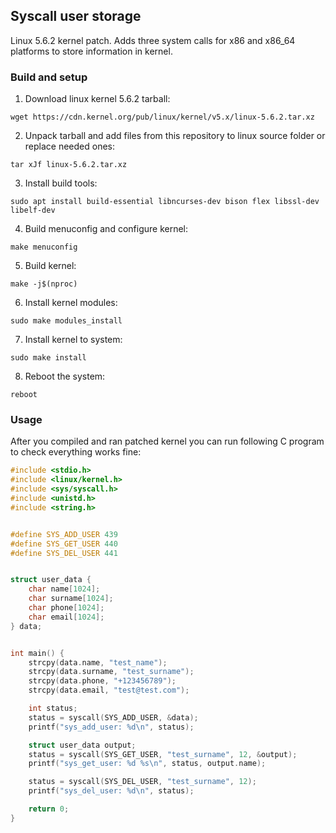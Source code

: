 ## Syscall user storage

Linux 5.6.2 kernel patch. Adds three system calls for x86 and x86_64 platforms to store information in kernel.

### Build and setup

1. Download linux kernel 5.6.2 tarball:
```
wget https://cdn.kernel.org/pub/linux/kernel/v5.x/linux-5.6.2.tar.xz
```
2. Unpack tarball and add files from this repository to linux source folder or replace needed ones:
```
tar xJf linux-5.6.2.tar.xz
```
3. Install build tools:
```
sudo apt install build-essential libncurses-dev bison flex libssl-dev libelf-dev
```
4. Build menuconfig and configure kernel:
```
make menuconfig
```
5. Build kernel:
```
make -j$(nproc)
```
6. Install kernel modules:
```
sudo make modules_install
```
7. Install kernel to system:
```
sudo make install
```
8. Reboot the system:
```
reboot
```

### Usage

After you compiled and ran patched kernel you can run following C program to check everything works fine:
```c
#include <stdio.h>
#include <linux/kernel.h>
#include <sys/syscall.h>
#include <unistd.h>
#include <string.h>


#define SYS_ADD_USER 439
#define SYS_GET_USER 440
#define SYS_DEL_USER 441


struct user_data {
    char name[1024];
    char surname[1024];
    char phone[1024];
    char email[1024];
} data;


int main() {
    strcpy(data.name, "test_name");
    strcpy(data.surname, "test_surname");
    strcpy(data.phone, "+123456789");
    strcpy(data.email, "test@test.com");

    int status;
    status = syscall(SYS_ADD_USER, &data);
    printf("sys_add_user: %d\n", status);

    struct user_data output;
    status = syscall(SYS_GET_USER, "test_surname", 12, &output);
    printf("sys_get_user: %d %s\n", status, output.name);

    status = syscall(SYS_DEL_USER, "test_surname", 12);
    printf("sys_del_user: %d\n", status);

    return 0;
}
```
